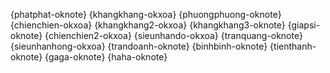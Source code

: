 {phatphat-oknote} {khangkhang-okxoa} {phuongphuong-oknote} {chienchien-okxoa} {khangkhang2-okxoa} {khangkhang3-oknote} {giapsi-oknote} {chienchien2-okxoa} {sieunhando-okxoa} {tranquang-oknote} {sieunhanhong-okxoa} {trandoanh-oknote} {binhbinh-oknote} {tienthanh-oknote} {gaga-oknote} {haha-oknote}
